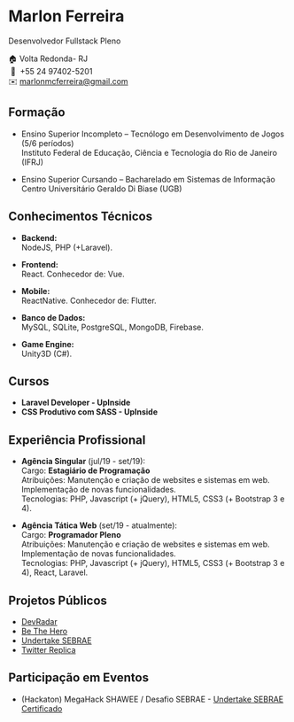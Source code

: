 # Marlon Ferreira
Desenvolvedor Fullstack Pleno


🏠 Volta Redonda- RJ  
&nbsp;📱&nbsp; +55 24 97402-5201  
✉️ marlonmcferreira@gmail.com  

## Formação

* Ensino Superior Incompleto – Tecnólogo em Desenvolvimento de Jogos (5/6 períodos)  
Instituto Federal de Educação, Ciência e Tecnologia do Rio de Janeiro (IFRJ)

* Ensino Superior Cursando – Bacharelado em Sistemas de Informação  
Centro Universitário Geraldo Di Biase (UGB)

## Conhecimentos Técnicos
* <strong>Backend:</strong>  
NodeJS, PHP (+Laravel).  
 
* <strong>Frontend:</strong>  
React. Conhecedor de: Vue.
 
* <strong>Mobile:</strong>  
ReactNative. Conhecedor de: Flutter.

* <strong>Banco de Dados:</strong>  
MySQL, SQLite, PostgreSQL, MongoDB, Firebase.

* <strong>Game Engine:</strong>  
Unity3D (C#).

## Cursos
* <strong>Laravel Developer - UpInside</strong>
* <strong>CSS Produtivo com SASS - UpInside</strong>

## Experiência Profissional
* <strong>Agência Singular</strong> (jul/19 - set/19):  
Cargo: <strong>Estagiário de Programação</strong>  
Atribuições: Manutenção e criação de websites e sistemas em web. Implementação de novas funcionalidades.  
Tecnologias: PHP, Javascript (+ jQuery), HTML5, CSS3 (+ Bootstrap 3 e 4).  

* <strong>Agência Tática Web</strong> (set/19 - atualmente):  
Cargo: <strong>Programador Pleno</strong>  
Atribuições: Manutenção e criação de websites e sistemas em web. Implementação de novas funcionalidades.  
Tecnologias: PHP, Javascript (+ jQuery), HTML5, CSS3 (+ Bootstrap 3 e 4), React, Laravel. 

## Projetos Públicos
* [DevRadar](https://github.com/Bubex/devradar)
* [Be The Hero](https://github.com/Bubex/be-the-hero)
* [Undertake SEBRAE](https://github.com/Bubex/sebrae-app)
* [Twitter Replica](https://bubex-twitter-frontend.herokuapp.com)

## Participação em Eventos
* (Hackaton) MegaHack SHAWEE / Desafio SEBRAE - [Undertake SEBRAE](https://github.com/Bubex/sebrae-app)  
[Certificado](https://github.com/Bubex/curriculo/blob/master/certificados/Certificado%20MegaHack.pdf)
